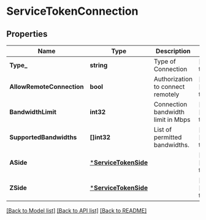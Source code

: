 # ServiceTokenConnection

## Properties
Name | Type | Description | Notes
------------ | ------------- | ------------- | -------------
**Type_** | **string** | Type of Connection | [default to null]
**AllowRemoteConnection** | **bool** | Authorization to connect remotely | [optional] [default to false]
**BandwidthLimit** | **int32** | Connection bandwidth limit in Mbps | [optional] [default to null]
**SupportedBandwidths** | **[]int32** | List of permitted bandwidths. | [optional] [default to null]
**ASide** | [***ServiceTokenSide**](ServiceTokenSide.md) |  | [optional] [default to null]
**ZSide** | [***ServiceTokenSide**](ServiceTokenSide.md) |  | [optional] [default to null]

[[Back to Model list]](../README.md#documentation-for-models) [[Back to API list]](../README.md#documentation-for-api-endpoints) [[Back to README]](../README.md)

